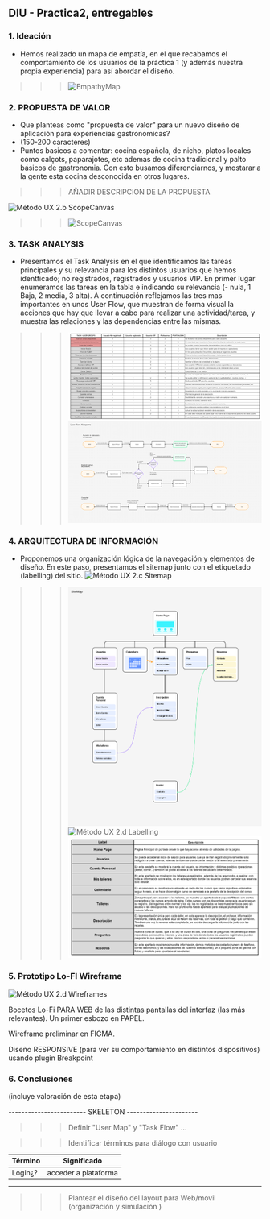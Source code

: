 ## DIU - Practica2, entregables

### 1. Ideación 
* Hemos realizado un mapa de empatía, en el que recabamos el comportamiento de los usuarios de la práctica 1 (y además nuestra propia experiencia) para así abordar el diseño.
>>> ![EmpathyMap](1_EmpathyMap.png)

### 2. PROPUESTA DE VALOR
*  Que planteas como "propuesta de valor" para un nuevo diseño de aplicación para experiencias gastronomicas?
* (150-200 caracteres)
* Puntos basicos a comentar: cocina española, de nicho, platos locales como calçots, paparajotes, etc ademas de cocina tradicional y palto básicos de gastronomia. Con esto busamos diferenciarnos, y mostarar a la gente esta cocina desconocida en otros lugares.
>>> AÑADIR DESCRIPCION DE LA PROPUESTA

 ![Método UX](../img/ScopeCanvas.png) 2.b ScopeCanvas
>>> ![ScopeCanvas](2_ScopeCanvas.png)

### 3. TASK ANALYSIS
* Presentamos el Task Analysis en el que identificamos las tareas principales y su relevancia para los distintos usuarios que hemos identficado; no registrados, registrados y usuarios VIP. En primer lugar enumeramos las tareas en la tabla e indicando su relevancia (- nula, 1 Baja, 2 media, 3 alta). A continuación reflejamos las tres mas importantes en unos User Flow, que muestran de forma visual la acciones que hay que llevar a cabo para realizar una actividad/tarea, y muestra las relaciones y las dependencias entre las mismas.
>>> ![UserFlow](3_TaskAnalysis.png)
>>> ![UserFlow](3_UserFlow.png)


### 4. ARQUITECTURA DE INFORMACIÓN
* Proponemos una organización lógica de la navegación y elementos de diseño. En este paso, presentamos el sitemap junto con el etiquetado (labelling) del sitio.
 ![Método UX](../img/Sitemap.png) 2.c Sitemap
>>> ![Sitemap](4_Sitemap.png)
 ![Método UX](../img/labelling.png) 2.d Labelling 
>>> ![Labelling](4_Labelling.png)



### 5. Prototipo Lo-FI Wireframe 
![Método UX](../img/Wireframes.png) 2.d Wireframes

Bocetos Lo-Fi PARA WEB de las distintas pantallas del interfaz (las más relevantes). Un primer esbozo en PAPEL.
>>>
Wireframe preliminar en FIGMA.
>>>
Diseño RESPONSIVE (para ver su comportamiento en distintos dispositivos) usando plugin Breakpoint

### 6. Conclusiones  
(incluye valoración de esta etapa)

------------------------ SKELETON ----------------------



>>> Definir "User Map" y "Task Flow" ...




>>> Identificar términos para diálogo con usuario  

Término | Significado     
| ------------- | -------
  Login¿?  | acceder a plataforma


-----

>>> Plantear el  diseño del layout para Web/movil (organización y simulación ) 

